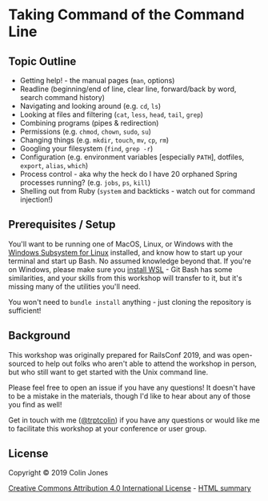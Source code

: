 # Taking Command of the Command Line

## Topic Outline

- Getting help! - the manual pages (`man`, options)
- Readline (beginning/end of line, clear line, forward/back by word, search command history)
- Navigating and looking around (e.g. `cd`, `ls`)
- Looking at files and filtering (`cat`, `less`, `head`, `tail`, `grep`)
- Combining programs (pipes & redirection)
- Permissions (e.g. `chmod`, `chown`, `sudo`, `su`)
- Changing things (e.g. `mkdir`, `touch`, `mv`, `cp`, `rm`)
- Googling your filesystem (`find`, `grep -r`)
- Configuration (e.g. environment variables [especially `PATH`], dotfiles, `export`, `alias`, `which`)
- Process control - aka why the heck do I have 20 orphaned Spring processes running? (e.g. `jobs`, `ps`, `kill`)
- Shelling out from Ruby (`system` and backticks - watch out for command injection!)


## Prerequisites / Setup

You'll want to be running one of MacOS, Linux, or Windows with the [Windows Subsystem for Linux](https://docs.microsoft.com/en-us/windows/wsl/install-win10) installed, and know how to start up your terminal and start up Bash.
No assumed knowledge beyond that.
If you're on Windows, please make sure you [install WSL](https://docs.microsoft.com/en-us/windows/wsl/install-win10) - Git Bash has some similarities, and your skills from this workshop will transfer to it, but it's missing many of the utilities you'll need.

You won't need to `bundle install` anything - just cloning the repository is sufficient!


## Background

This workshop was originally prepared for RailsConf 2019, and was open-sourced
to help out folks who aren't able to attend the workshop in person, but who
still want to get started with the Unix command line.

Please feel free to open an issue if you have any questions! It doesn't have to
be a mistake in the materials, though I'd like to hear about any of those you
find as well!

Get in touch with me ([@trptcolin](https://twitter.com/trptcolin)) if you have
any questions or would like me to facilitate this workshop at your conference
or user group.


## License

Copyright © 2019 Colin Jones

[Creative Commons Attribution 4.0 International License](LICENSE.txt) - [HTML summary](https://creativecommons.org/licenses/by/4.0/)
